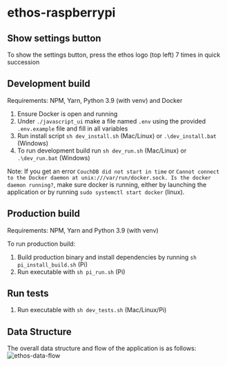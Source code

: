 # ethos-raspberrypi

## Show settings button

To show the settings button, press the ethos logo (top left) 7 times in quick succession

## Development build

Requirements: NPM, Yarn, Python 3.9 (with venv) and Docker

1. Ensure Docker is open and running
2. Under `./javascript_ui` make a file named `.env` using the provided `.env.example` file and fill in all variables
3. Run install script `sh dev_install.sh` (Mac/Linux) or `.\dev_install.bat` (Windows)
4. To run development build run `sh dev_run.sh` (Mac/Linux) or `.\dev_run.bat` (Windows)

Note: If you get an error `CouchDB did not start in time` or `Cannot connect to the Docker daemon at unix:///var/run/docker.sock. Is the docker daemon running?`, make sure docker is running, either by launching the application or by running `sudo systemctl start docker` (linux).

## Production build

Requirements: NPM, Yarn and Python 3.9 (with venv)

To run production build:

1. Build production binary and install dependencies by running `sh pi_install_build.sh` (Pi)
2. Run executable with `sh pi_run.sh` (Pi)

## Run tests

1. Run executable with `sh dev_tests.sh` (Mac/Linux/Pi)

## Data Structure
The overall data structure and flow of the application is as follows:
![ethos-data-flow](https://github.com/climate-ethos/ethos-raspberry-pi/assets/25999161/c520cee3-ded9-4c9c-98d3-66fe885b14e8)
